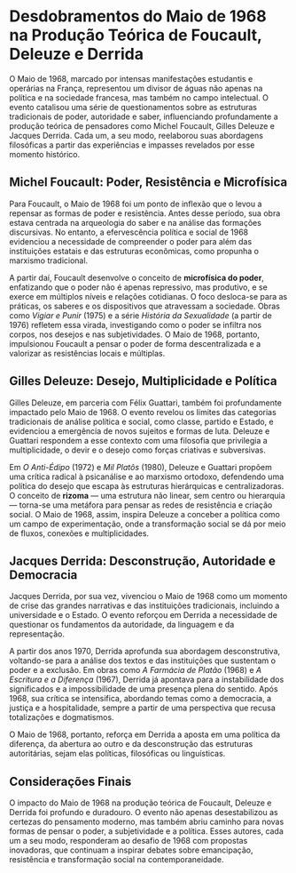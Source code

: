 # Desdobramentos do Maio de 1968 na Produção Teórica de Foucault, Deleuze e Derrida

O Maio de 1968, marcado por intensas manifestações estudantis e operárias na França, representou um divisor de águas não apenas na política e na sociedade francesa, mas também no campo intelectual. O evento catalisou uma série de questionamentos sobre as estruturas tradicionais de poder, autoridade e saber, influenciando profundamente a produção teórica de pensadores como Michel Foucault, Gilles Deleuze e Jacques Derrida. Cada um, a seu modo, reelaborou suas abordagens filosóficas a partir das experiências e impasses revelados por esse momento histórico.

## Michel Foucault: Poder, Resistência e Microfísica

Para Foucault, o Maio de 1968 foi um ponto de inflexão que o levou a repensar as formas de poder e resistência. Antes desse período, sua obra estava centrada na arqueologia do saber e na análise das formações discursivas. No entanto, a efervescência política e social de 1968 evidenciou a necessidade de compreender o poder para além das instituições estatais e das estruturas econômicas, como propunha o marxismo tradicional.

A partir daí, Foucault desenvolve o conceito de **microfísica do poder**, enfatizando que o poder não é apenas repressivo, mas produtivo, e se exerce em múltiplos níveis e relações cotidianas. O foco desloca-se para as práticas, os saberes e os dispositivos que atravessam a sociedade. Obras como *Vigiar e Punir* (1975) e a série *História da Sexualidade* (a partir de 1976) refletem essa virada, investigando como o poder se infiltra nos corpos, nos desejos e nas subjetividades. O Maio de 1968, portanto, impulsionou Foucault a pensar o poder de forma descentralizada e a valorizar as resistências locais e múltiplas.

## Gilles Deleuze: Desejo, Multiplicidade e Política

Gilles Deleuze, em parceria com Félix Guattari, também foi profundamente impactado pelo Maio de 1968. O evento revelou os limites das categorias tradicionais de análise política e social, como classe, partido e Estado, e evidenciou a emergência de novos sujeitos e formas de luta. Deleuze e Guattari respondem a esse contexto com uma filosofia que privilegia a multiplicidade, o devir e o desejo como forças criativas e subversivas.

Em *O Anti-Édipo* (1972) e *Mil Platôs* (1980), Deleuze e Guattari propõem uma crítica radical à psicanálise e ao marxismo ortodoxo, defendendo uma política do desejo que escapa às estruturas hierárquicas e centralizadoras. O conceito de **rizoma** — uma estrutura não linear, sem centro ou hierarquia — torna-se uma metáfora para pensar as redes de resistência e criação social. O Maio de 1968, assim, inspira Deleuze a conceber a política como um campo de experimentação, onde a transformação social se dá por meio de fluxos, conexões e multiplicidades.

## Jacques Derrida: Desconstrução, Autoridade e Democracia

Jacques Derrida, por sua vez, vivenciou o Maio de 1968 como um momento de crise das grandes narrativas e das instituições tradicionais, incluindo a universidade e o Estado. O evento reforçou em Derrida a necessidade de questionar os fundamentos da autoridade, da linguagem e da representação.

A partir dos anos 1970, Derrida aprofunda sua abordagem desconstrutiva, voltando-se para a análise dos textos e das instituições que sustentam o poder e a exclusão. Em obras como *A Farmácia de Platão* (1968) e *A Escritura e a Diferença* (1967), Derrida já apontava para a instabilidade dos significados e a impossibilidade de uma presença plena do sentido. Após 1968, sua crítica se intensifica, abordando temas como a democracia, a justiça e a hospitalidade, sempre a partir de uma perspectiva que recusa totalizações e dogmatismos.

O Maio de 1968, portanto, reforça em Derrida a aposta em uma política da diferença, da abertura ao outro e da desconstrução das estruturas autoritárias, sejam elas políticas, filosóficas ou linguísticas.

## Considerações Finais

O impacto do Maio de 1968 na produção teórica de Foucault, Deleuze e Derrida foi profundo e duradouro. O evento não apenas desestabilizou as certezas do pensamento moderno, mas também abriu caminho para novas formas de pensar o poder, a subjetividade e a política. Esses autores, cada um a seu modo, responderam ao desafio de 1968 com propostas inovadoras, que continuam a inspirar debates sobre emancipação, resistência e transformação social na contemporaneidade.